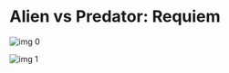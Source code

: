 # Alien vs Predator: Requiem

![img 0](https://i.imgur.com/6rN190E.jpg)

![img 1](https://i.imgur.com/F7dCNeU.jpg)

